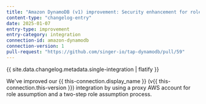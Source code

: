 ```yaml
---
title: "Amazon DynamoDB (v1) improvement: Security enhancement for role assumption"
content-type: "changelog-entry"
date: 2025-01-07
entry-type: improvement
entry-category: integration
connection-id: amazon-dynamodb
connection-version: 1
pull-request: "https://github.com/singer-io/tap-dynamodb/pull/59"
---
```

{{ site.data.changelog.metadata.single-integration | flatify }}

We've improved our {{ this-connection.display_name }} (v{{ this-connection.this-version }}) integration by using a proxy AWS account for role assumption and a two-step role assumption process.